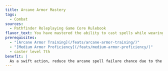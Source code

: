 ```yaml
---
title: Arcane Armor Mastery
tags:
  - Combat
sources:
  - Pathfinder Roleplaying Game Core Rulebook
flavor_text: You have mastered the ability to cast spells while wearing armor.
prerequisites:
  - "[Arcane Armor Training](/feats/arcane-armor-training/)"
  - "[Medium Armor Proficiency](/feats/medium-armor-proficiency/)"
  - caster level 7th
benefit: |
  As a swift action, reduce the arcane spell failure chance due to the armor you are wearing by 20% for any spells you cast this round. This bonus replaces, and does not stack with, the bonus granted by [Arcane Armor Training](/feats/arcane-armor-training/).
---
```


